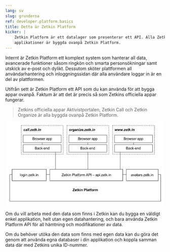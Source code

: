 ```yaml
---
lang: sv
slug: grunderna
ref: developer.platform.basics
title: Detta är Zetkin Platform
kicker: |
    Zetkin Platform är ett datalager som presenterar ett API. Alla Zetkins
    applikationer är byggda ovanpå Zetkin Platform.
---
```


Internt är Zetkin Platform ett komplext system som hanterar all data, avancerade
funktioner såsom ringkön och smarta personsökningar samt utskick av e-post och
dylikt. Dessutom sköter plattformen all användarhantering och inloggningssidan
där alla användare loggar in är en del av plattformen.

Utifrån sett är Zetkin Platform ett API som du kan använda för att bygga appar
ovanpå. Faktum är att det är precis så som Zetkins officiella appar fungerar.

> Zetkins officiella appar Aktivistportalen, Zetkin Call och Zetkin Organize
> är alla byggda ovanpå Zetkin Platform.

![Arkitekturen](arkitektur.png)

Om du vill arbeta med den data som finns i Zetkin kan du bygga en väldigt enkel
applikation, helt utan egen datahantering, och bara använda Zetkin Platform API
för all hämtning och modifikationer av data.

Om du behöver utöka den data som finns med egen data kan du göra det genom att
använda egna databaser i din applikation och koppla samman data där med Zetkins
unika ID-nummer.
